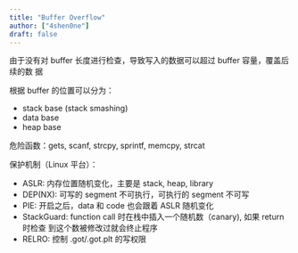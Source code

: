 ```yaml
---
title: "Buffer Overflow"
author: ["4shen0ne"]
draft: false
---
```


由于没有对 buffer 长度进行检查，导致写入的数据可以超过 buffer 容量，覆盖后续的数
据

根据 buffer 的位置可以分为：

-   stack base (stack smashing)
-   data base
-   heap base

危险函数：gets, scanf, strcpy, sprintf, memcpy, strcat

保护机制（Linux 平台）：

-   ASLR: 内存位置随机变化，主要是 stack, heap, library
-   DEP(NX): 可写的 segment 不可执行，可执行的 segment 不可写
-   PIE: 开启之后，data 和 code 也会跟着 ASLR 随机变化
-   StackGuard: function call 时在栈中插入一个随机数（canary), 如果 return 时检查
    到这个数被修改过就会终止程序
-   RELRO: 控制 .got/.got.plt 的写权限
